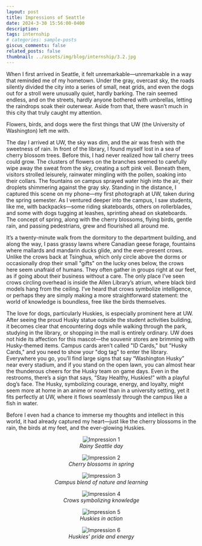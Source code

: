 ```yaml
---
layout: post
title: Impressions of Seattle
date: 2024-3-30 15:56:00-0400
description: 
tags: internship
# categories: sample-posts
giscus_comments: false
related_posts: false
thumbnail: ../assets/img/blog/internship/3.2.jpg
---
```


When I first arrived in Seattle, it felt unremarkable—unremarkable in a way that reminded me of my hometown. Under the gray, overcast sky, the roads silently divided the city into a series of small, neat grids, and even the dogs out for a stroll were unusually quiet, hardly barking. The rain seemed endless, and on the streets, hardly anyone bothered with umbrellas, letting the raindrops soak their outerwear. Aside from that, there wasn’t much in this city that truly caught my attention.

Flowers, birds, and dogs were the first things that UW (the University of Washington) left me with.

The day I arrived at UW, the sky was dim, and the air was fresh with the sweetness of rain. In front of the library, I found myself lost in a sea of cherry blossom trees. Before this, I had never realized how tall cherry trees could grow. The clusters of flowers on the branches seemed to carefully wipe away the sweat from the sky, creating a soft pink veil. Beneath them, visitors strolled leisurely, rainwater mingling with the pollen, soaking into their collars. The fountains on campus sprayed water high into the air, their droplets shimmering against the gray sky. Standing in the distance, I captured this scene on my phone—my first photograph at UW, taken during the spring semester. As I ventured deeper into the campus, I saw students, like me, with backpacks—some riding skateboards, others on rollerblades, and some with dogs tugging at leashes, sprinting ahead on skateboards. The concept of spring, along with the cherry blossoms, flying birds, gentle rain, and passing pedestrians, grew and flourished all around me.

It’s a twenty-minute walk from the dormitory to the department building, and along the way, I pass grassy lawns where Canadian geese forage, fountains where mallards and mandarin ducks glide, and the ever-present crows. Unlike the crows back at Tsinghua, which only circle above the dorms or occasionally drop their small "gifts" on the lucky ones below, the crows here seem unafraid of humans. They often gather in groups right at our feet, as if going about their business without a care. The only place I’ve seen crows circling overhead is inside the Allen Library’s atrium, where black bird models hang from the ceiling. I’ve heard that crows symbolize intelligence, or perhaps they are simply making a more straightforward statement: the world of knowledge is boundless, free like the birds themselves.

The love for dogs, particularly Huskies, is especially prominent here at UW. After seeing the proud Husky statue outside the student activities building, it becomes clear that encountering dogs while walking through the park, studying in the library, or shopping in the mall is entirely ordinary. UW does not hide its affection for this mascot—the souvenir stores are brimming with Husky-themed items. Campus cards aren’t called "ID Cards," but "Husky Cards," and you need to show your "dog tag" to enter the library. Everywhere you go, you’ll find large signs that say “Washington Husky” near every stadium, and if you stand on the open lawn, you can almost hear the thunderous cheers for the Husky team on game days. Even in the restrooms, there’s a sign that says, “Stay Healthy, Huskies!” with a playful dog’s face. The Husky, symbolizing courage, energy, and loyalty, might seem more at home in an anime or novel than in a university setting, yet it fits perfectly at UW, where it flows seamlessly through the campus like a fish in water.

Before I even had a chance to immerse my thoughts and intellect in this world, it had already captured my heart—just like the cherry blossoms in the rain, the birds at my feet, and the ever-glowing Huskies.

<div style="text-align: center; margin-bottom: 20px;"> 
    <figure> 
        <img src="{{ site.baseurl }}\assets\img\blog\internship\3.1.jpg" alt="Impression 1" style="max-width: 30%; height: auto;"> 
        <figcaption><em>Rainy Seattle day</em></figcaption> 
    </figure> 
    <figure> 
        <img src="{{ site.baseurl }}\assets\img\blog\internship\3.2.jpg" alt="Impression 2" style="max-width: 30%; height: auto;"> 
        <figcaption><em>Cherry blossoms in spring</em></figcaption> 
    </figure> 
    <figure> 
        <img src="{{ site.baseurl }}\assets\img\blog\internship\3.3.jpg" alt="Impression 3" style="max-width: 30%; height: auto;"> 
        <figcaption><em>Campus blend of nature and learning</em></figcaption> 
    </figure> 
    <figure>
        <img src="{{ site.baseurl }}\assets\img\blog\internship\3.4.jpg" alt="Impression 4" style="max-width: 30%; height: auto;">
        <figcaption><em>Crows symbolizing knowledge</em></figcaption>
    </figure>
    <figure>
        <img src="{{ site.baseurl }}\assets\img\blog\internship\3.5.jpg" alt="Impression 5" style="max-width: 30%; height: auto;">
        <figcaption><em>Huskies in action</em></figcaption>
    </figure>
    <figure>
        <img src="{{ site.baseurl }}\assets\img\blog\internship\3.6.jpg" alt="Impression 6" style="max-width: 30%; height: auto;">
        <figcaption><em>Huskies’ pride and energy</em></figcaption>
    </figure>
    <!-- <figure>
        <img src="{{ site.baseurl }}\assets\img\blog\internship\3.7.jpg" alt="Impression 7" style="max-width: 30%; height: auto;">
        <figcaption><em>Spring stroll under cherry trees</em></figcaption>
    </figure> -->
</div>
